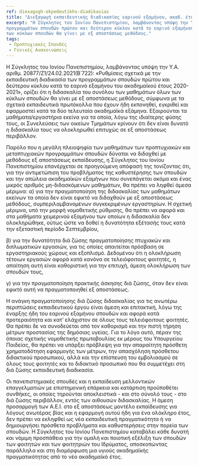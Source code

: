 ```yaml
---
ref: diexagogh-ekpedeutikhs-diadikasias
title: "Διεξαγωγή εκπαιδευτικής διαδικασίας εαρινού εξαμήνου, ακαδ. έτους 2020-2021"
excerpt: "Η Σύγκλητος του Ιονίου Πανεπιστημίου, λαμβάνοντας υπόψη την Υ.Α. αριθμ. 20877/Ζ1/24.02.2021(Β΄722): «Ρυθμίσεις σχετικά με την εκπαιδευτική διαδικασία των 
προγραμμάτων σπουδών πρώτου και δεύτερου κύκλου κατά το εαρινό εξαμήνου του ακαδημαϊκού έτους 2020-2021», ορίζει ότι η διδασκαλία του συνόλου των μαθημάτων όλων 
των κύκλων σπουδών θα γίνει με εξ αποστάσεως μεθόδους."
tags:
 - Προπτυχιακές Σπουδές
 - Γενικές Ανακοινώσεις
--- 
```

Η Σύγκλητος του Ιονίου Πανεπιστημίου, λαμβάνοντας υπόψη την Υ.Α. αριθμ. 20877/Ζ1/24.02.2021(Β΄722): «Ρυθμίσεις σχετικά με την εκπαιδευτική διαδικασία των προγραμμάτων σπουδών 
πρώτου και δεύτερου κύκλου κατά το εαρινό εξαμήνου του ακαδημαϊκού έτους 2020-2021»,  ορίζει ότι η διδασκαλία του συνόλου των μαθημάτων όλων των κύκλων σπουδών θα γίνει
με εξ αποστάσεως μεθόδους, σύμφωνα με τα σχετικά εκπαιδευτικά πρωτόκολλα που έχουν ήδη εκπονηθεί, εγκριθεί και εφαρμοστεί κατά τα δύο τελευταία ακαδημαϊκά εξάμηνα. 
Εξαιρούνται τα μαθήματα/εργαστήρια εκείνα για τα οποία, λόγω της ιδιαίτερης φύσης τους, οι Συνελεύσεις των οικείων Τμημάτων κρίνουν ότι δεν είναι δυνατό η διδασκαλία τους 
να ολοκληρωθεί επιτυχώς σε εξ αποστάσεως περιβάλλον.

Παρόλο που η μεγάλη πλειοψηφία των μαθημάτων των προπτυχιακών και μεταπτυχιακών προγραμμάτων σπουδών δύναται να διδαχθεί με μεθόδους εξ αποστάσεως εκπαίδευσης, 
η Σύγκλητος του Ιονίου Πανεπιστημίου επανέρχεται σε προηγούμενη απόφασή της τονίζοντας ότι, για την αντιμετώπιση του προβλήματος της καθυστέρησης των σπουδών
και την απώλεια ακαδημαϊκών εξαμήνων που συνεπάγεται ακόμα και ένας μικρός αριθμός μη-διδασκόμενων μαθημάτων, θα πρέπει να ληφθεί άμεσα μέριμνα:
α)  για την πραγματοποίηση της διδασκαλίας των μαθημάτων εκείνων τα οποία δεν είναι εφικτό να διδαχθούν με εξ αποστάσεως μεθόδους, 
συμπεριλαμβανομένων συγκεκριμένων εργαστηρίων. Η σχετική μέριμνα, υπό την μορφή νομοθετικής ρύθμισης, θα πρέπει να αφορά και στα μαθήματα χειμερινού εξαμήνου των οποίων 
η διδασκαλία δεν ολοκληρώθηκε, ούτως ώστε να δοθεί η δυνατότητα εξέτασής τους κατά την εξεταστική περίοδο Σεπτεμβρίου,

β)  για την δυνατότητα διά ζώσης πραγματοποίησης πτυχιακών και διπλωματικών εργασιών, για τις οποίες απαιτείται πρόσβαση σε εργαστηριακούς χώρους και εξοπλισμό.
Δεδομένου ότι η ολοκλήρωση τέτοιων εργασιών αφορά κατά κανόνα σε τελειόφοιτους φοιτητές, η απαίτηση αυτή είναι καθοριστική για την επιτυχή, άμεση ολοκλήρωση των σπουδών τους,

γ)  για την πραγματοποίηση πρακτικής άσκησης διά ζώσης, όταν δεν είναι εφικτό αυτή να πραγματοποιηθεί εξ αποστάσεως.

Η ανάγκη πραγματοποίησης διά ζώσης διδασκαλίας για τις ανωτέρω περιπτώσεις εκπαιδευτικού έργου είναι άμεση και επιτακτική, λόγω της έναρξης ήδη του εαρινού εξαμήνου σπουδών 
και αφορά κατά προτεραιότητα και κατ’ ελάχιστον σε όλους τους τελειόφοιτους φοιτητές. Θα πρέπει δε να συνοδεύεται από τον καθορισμό και την πιστή τήρηση μέτρων προστασίας 
της δημόσιας υγείας. Για το λόγο αυτό, πέραν της όποιας σχετικής νομοθετικής πρωτοβουλίας εκ μέρους του Υπουργείου Παιδείας, θα πρέπει να υπάρξει πρόβλεψη για την απαραίτητη
πρόσθετη χρηματοδότηση εφαρμογής των μέτρων, την απασχόληση πρόσθετου διδακτικού προσωπικού, αλλά και την επίσπευση του εμβολιασμού σε όλους τους φοιτητές 
και το διδακτικό προσωπικό που θα συμμετέχει στη διά ζώσης εκπαιδευτική διαδικασία.

Οι πανεπιστημιακές σπουδές και η εκπαίδευση μελλοντικών επαγγελματιών με επιστημονική επάρκεια και κατάρτιση προϋποθέτει συνθήκες, οι οποίες τηρούνται 
αποκλειστικά - και στο σύνολό τους - στο διά ζώσης περιβάλλον, εντός των αιθουσών διδασκαλίας. Η άμεση προσαρμογή των Α.Ε.Ι. στο εξ αποστάσεως μοντέλο εκπαίδευσης για λόγους 
ανωτέρας βίας και η εφαρμογή αυτού ήδη για ένα ολόκληρο έτος, δεν πρέπει να εκληφθεί ως νέα εκπαιδευτική πραγματικότητα ή να δημιουργήσει πρόσθετα προβλήματα και καθυστερήσεις
στην πορεία των σπουδών. Η Σύγκλητος του Ιονίου Πανεπιστημίου καταβάλει κάθε δυνατή και νόμιμη προσπάθεια για την ομαλή και ποιοτική εξέλιξη των σπουδών των φοιτητών και
των φοιτητριών του Ιδρύματος, αποσκοπώντας παράλληλα και στη διαμόρφωση μια υγιούς ακαδημαϊκής πραγματικότητας από το νέο ακαδημαϊκό έτος.

